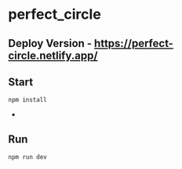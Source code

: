 # perfect_circle

## Deploy Version - https://perfect-circle.netlify.app/

## Start
	npm install

-
	
## Run
	npm run dev
